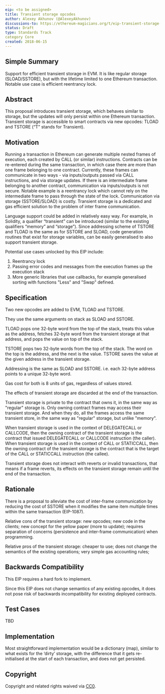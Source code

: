```yaml
---
eip: <to be assigned>
title: Transient storage opcodes
author: Alexey Akhunov (@AlexeyAkhunov)
discussions-to: https://ethereum-magicians.org/t/eip-transient-storage-opcodes/553
status: Draft
type: Standards Track
category Core
created: 2018-06-15
---
```


<!--You can leave these HTML comments in your merged EIP and delete the visible duplicate text guides, they will not appear and may be helpful to refer to if you edit it again. This is the suggested template for new EIPs. Note that an EIP number will be assigned by an editor. When opening a pull request to submit your EIP, please use an abbreviated title in the filename, `eip-draft_title_abbrev.md`. The title should be 44 characters or less.-->

## Simple Summary
<!--"If you can't explain it simply, you don't understand it well enough." Provide a simplified and layman-accessible explanation of the EIP.-->
Support for efficient transient storage in EVM. It is like regular storage (SLOAD/SSTORE), but with the lifetime limited to one Ethereum transaction.
Notable use case is efficient reentrancy lock.

## Abstract
<!--A short (~200 word) description of the technical issue being addressed.-->
This proposal introduces transient storage, which behaves similar to storage,
but the updates will only persist within one Ethereum transaction. Transient storage is accessible to smart contracts via new opcodes: TLOAD and TSTORE (“T” stands for Transient).

## Motivation
<!--The motivation is critical for EIPs that want to change the Ethereum protocol. It should clearly explain why the existing protocol specification is inadequate to address the problem that the EIP solves. EIP submissions without sufficient motivation may be rejected outright.-->
Running a transaction in Ethereum can generate multiple nested frames of execution, each created by CALL (or similar) instructions.
Contracts can be re-entered during the same transaction, in which case there are more than one frame belonging to one contract.
Currently, these frames can communicate in two ways - via inputs/outputs passed via CALL instructions, and via storage updates.
If there is an intermediate frame belonging to another contract, communication via inputs/outputs is not secure. Notable example is a reentrancy lock which cannot rely on the intermediate frame to pass through the state of the lock.
Communication via storage (SSTORE/SLOAD) is costly. Transient storage is a dedicated and gas efficient solution to the problem of inter frame communication.

Language support could be added in relatively easy way. For example, in Solidity, a qualifier “transient” can be introduced (similar to the existing qualifiers “memory” and “storage”). Since addressing scheme of TSTORE and TLOAD is the same as for SSTORE and SLOAD, code generation routines that exist for storage variables, can be easily generalised to also support transient storage.

Potential use cases unlocked by this EIP include:
1. Reentrancy lock
2. Passing error codes and messages from the execution frames up the execution stack
3. More generic libraries that use callbacks, for example generalised sorting with functions "Less" and "Swap" defined.

## Specification
<!--The technical specification should describe the syntax and semantics of any new feature. The specification should be detailed enough to allow competing, interoperable implementations for any of the current Ethereum platforms (go-ethereum, parity, cpp-ethereum, ethereumj, ethereumjs, and [others](https://github.com/ethereum/wiki/wiki/Clients)).-->
Two new opcodes are added to EVM, TLOAD and TSTORE.

They use the same arguments on stack as SLOAD and SSTORE.

TLOAD pops one 32-byte word from the top of the stack, treats this value as the address, fetches 32-byte word from the transient storage at that address, and pops the value on top of the stack.

TSTORE pops two 32-byte words from the top of the stack. The word on the top is the address, and the next is the value. TSTORE saves the value at the given address in the transient storage.

Addressing is the same as SLOAD and SSTORE. i.e. each 32-byte address points to a unique 32-byte word.

Gas cost for both is 8 units of gas, regardless of values stored.

The effects of transient storage are discarded at the end of the transaction.

Transient storage is private to the contract that owns it, in the same way as "regular" storage is. Only owning contract frames may access their transient storage. And when they do, all the frames access the same transient store, in the same way as "regular" storage, but unlike "memory".

When transient storage is used in the context of DELEGATECALL or CALLCODE, then the owning contract of the transient storage is the contract that issued DELEGATECALL or CALLCODE instruction (the caller). When transient storage is used in the context of CALL or STATICCALL, then the owning contract of the transient storage is the contract that is the target of the CALL or STATICCALL instruction (the callee).

Transient storage does not interact with reverts or invalid transactions, that means if a frame reverts, its effects on the transient storage remain until the end of the transaction.

## Rationale
<!--The rationale fleshes out the specification by describing what motivated the design and why particular design decisions were made. It should describe alternate designs that were considered and related work, e.g. how the feature is supported in other languages. The rationale may also provide evidence of consensus within the community, and should discuss important objections or concerns raised during discussion.-->
There is a proposal to alleviate the cost of inter-frame communication by reducing the cost of SSTORE when it modifies the same item multiple times within the same transaction (EIP-1087).

Relative cons of the transient storage: new opcodes; new code in the clients; new concept for the yellow paper (more to update); requires separation of concerns (persistence and inter-frame communication) when programming.

Relative pros of the transient storage:  cheaper to use; does not change the semantics of the existing operations; very simple gas accounting rules;

## Backwards Compatibility
<!--All EIPs that introduce backwards incompatibilities must include a section describing these incompatibilities and their severity. The EIP must explain how the author proposes to deal with these incompatibilities. EIP submissions without a sufficient backwards compatibility treatise may be rejected outright.-->
This EIP requires a hard fork to implement.

Since this EIP does not change semantics of any existing opcodes, it does not pose risk of backwards incompatibility for existing deployed contracts.

## Test Cases
<!--Test cases for an implementation are mandatory for EIPs that are affecting consensus changes. Other EIPs can choose to include links to test cases if applicable.-->
TBD

## Implementation
<!--The implementations must be completed before any EIP is given status "Final", but it need not be completed before the EIP is accepted. While there is merit to the approach of reaching consensus on the specification and rationale before writing code, the principle of "rough consensus and running code" is still useful when it comes to resolving many discussions of API details.-->
Most straightforward implementation would be a dictionary (map), similar to what exists for the ‘dirty’ storage, with the difference that it gets re-initialised at the start of each transaction, and does not get persisted.

## Copyright
Copyright and related rights waived via [CC0](https://creativecommons.org/publicdomain/zero/1.0/).

